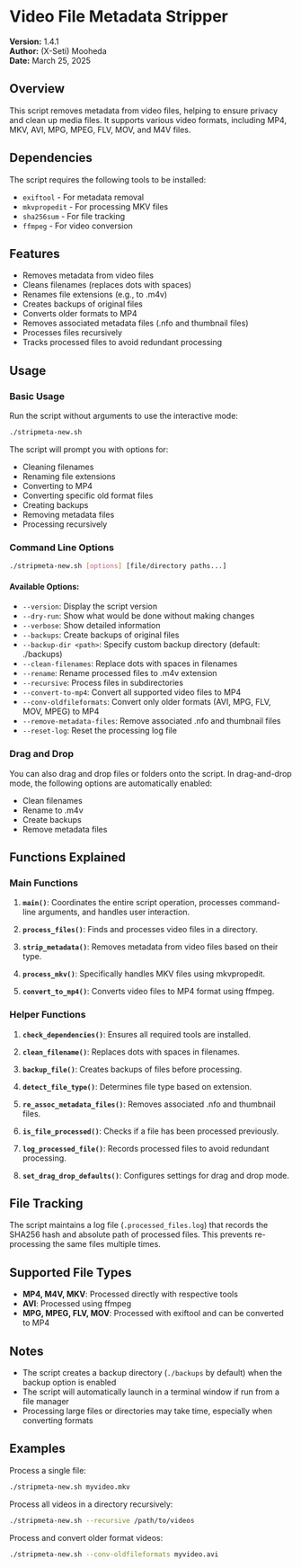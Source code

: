 # Video File Metadata Stripper

**Version:** 1.4.1  
**Author:** (X-Seti) Mooheda  
**Date:** March 25, 2025

## Overview

This script removes metadata from video files, helping to ensure privacy and clean up media files. It supports various video formats, including MP4, MKV, AVI, MPG, MPEG, FLV, MOV, and M4V files.

## Dependencies

The script requires the following tools to be installed:
- `exiftool` - For metadata removal
- `mkvpropedit` - For processing MKV files
- `sha256sum` - For file tracking
- `ffmpeg` - For video conversion

## Features

- Removes metadata from video files
- Cleans filenames (replaces dots with spaces)
- Renames file extensions (e.g., to .m4v)
- Creates backups of original files
- Converts older formats to MP4
- Removes associated metadata files (.nfo and thumbnail files)
- Processes files recursively
- Tracks processed files to avoid redundant processing

## Usage

### Basic Usage

Run the script without arguments to use the interactive mode:

```bash
./stripmeta-new.sh
```

The script will prompt you with options for:
- Cleaning filenames
- Renaming file extensions
- Converting to MP4
- Converting specific old format files
- Creating backups
- Removing metadata files
- Processing recursively

### Command Line Options

```bash
./stripmeta-new.sh [options] [file/directory paths...]
```

#### Available Options:

- `--version`: Display the script version
- `--dry-run`: Show what would be done without making changes
- `--verbose`: Show detailed information
- `--backups`: Create backups of original files
- `--backup-dir <path>`: Specify custom backup directory (default: ./backups)
- `--clean-filenames`: Replace dots with spaces in filenames
- `--rename`: Rename processed files to .m4v extension
- `--recursive`: Process files in subdirectories
- `--convert-to-mp4`: Convert all supported video files to MP4
- `--conv-oldfileformats`: Convert only older formats (AVI, MPG, FLV, MOV, MPEG) to MP4
- `--remove-metadata-files`: Remove associated .nfo and thumbnail files
- `--reset-log`: Reset the processing log file

### Drag and Drop

You can also drag and drop files or folders onto the script. In drag-and-drop mode, the following options are automatically enabled:
- Clean filenames
- Rename to .m4v
- Create backups
- Remove metadata files

## Functions Explained

### Main Functions

1. **`main()`**: Coordinates the entire script operation, processes command-line arguments, and handles user interaction.

2. **`process_files()`**: Finds and processes video files in a directory.

3. **`strip_metadata()`**: Removes metadata from video files based on their type.

4. **`process_mkv()`**: Specifically handles MKV files using mkvpropedit.

5. **`convert_to_mp4()`**: Converts video files to MP4 format using ffmpeg.

### Helper Functions

1. **`check_dependencies()`**: Ensures all required tools are installed.

2. **`clean_filename()`**: Replaces dots with spaces in filenames.

3. **`backup_file()`**: Creates backups of files before processing.

4. **`detect_file_type()`**: Determines file type based on extension.

5. **`re_assoc_metadata_files()`**: Removes associated .nfo and thumbnail files.

6. **`is_file_processed()`**: Checks if a file has been processed previously.

7. **`log_processed_file()`**: Records processed files to avoid redundant processing.

8. **`set_drag_drop_defaults()`**: Configures settings for drag and drop mode.

## File Tracking

The script maintains a log file (`.processed_files.log`) that records the SHA256 hash and absolute path of processed files. This prevents re-processing the same files multiple times.

## Supported File Types

- **MP4, M4V, MKV**: Processed directly with respective tools
- **AVI**: Processed using ffmpeg
- **MPG, MPEG, FLV, MOV**: Processed with exiftool and can be converted to MP4

## Notes

- The script creates a backup directory (`./backups` by default) when the backup option is enabled
- The script will automatically launch in a terminal window if run from a file manager
- Processing large files or directories may take time, especially when converting formats

## Examples

Process a single file:
```bash
./stripmeta-new.sh myvideo.mkv
```

Process all videos in a directory recursively:
```bash
./stripmeta-new.sh --recursive /path/to/videos
```

Process and convert older format videos:
```bash
./stripmeta-new.sh --conv-oldfileformats myvideo.avi
```
